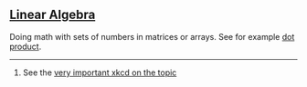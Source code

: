 ## [Linear Algebra](#linear-algebra)

Doing math with sets of numbers in matrices or arrays. See for example [dot product](#dot_product).

---
1. See the [very important xkcd on the topic](https://xkcd.com/1838/)